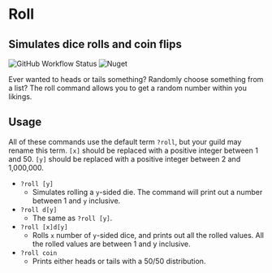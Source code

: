 # Roll
## Simulates dice rolls and coin flips
![GitHub Workflow Status](https://img.shields.io/github/workflow/status/BlendoBot/BlendoBot.Module.Roll/Tests)
![Nuget](https://img.shields.io/nuget/v/BlendoBot.Module.Roll)

Ever wanted to heads or tails something? Randomly choose something from a list? The roll command allows you to get a random number within you likings.

## Usage
All of these commands use the default term `?roll`, but your guild may rename this term. `[x]` should be replaced with a positive integer between 1 and 50. `[y]` should be replaced with a positive integer between 2 and 1,000,000.
- `?roll [y]`
  - Simulates rolling a `y`-sided die. The command will print out a number between 1 and `y` inclusive.
- `?roll d[y]`
  - The same as `?roll [y]`.
- `?roll [x]d[y]`
  - Rolls `x` number of `y`-sided dice, and prints out all the rolled values. All the rolled values are between 1 and y inclusive.
- `?roll coin`
  - Prints either heads or tails with a 50/50 distribution.